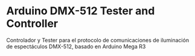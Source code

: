 # Arduino DMX-512 Tester and Controller
Controlador y Tester para el protocolo de comunicaciones de iluminación de espectáculos DMX-512, basado en Arduino Mega R3

